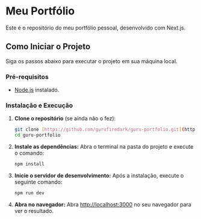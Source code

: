 # Meu Portfólio

Este é o repositório do meu portfólio pessoal, desenvolvido com Next.js.

## Como Iniciar o Projeto

Siga os passos abaixo para executar o projeto em sua máquina local.

### Pré-requisitos

- [Node.js](https://nodejs.org/pt) instalado.

### Instalação e Execução

1.  **Clone o repositório** (se ainda não o fez):
    ```bash
    git clone [https://github.com/gurufiredark/guru-portfolio.git](https://github.com/gurufiredark/guru-portfolio.git)
    cd guru-portfolio
    ```

2.  **Instale as dependências:**
    Abra o terminal na pasta do projeto e execute o comando:
    ```bash
    npm install
    ```

3.  **Inicie o servidor de desenvolvimento:**
    Após a instalação, execute o seguinte comando:
    ```bash
    npm run dev
    ```

4.  **Abra no navegador:**
    Abra [http://localhost:3000](http://localhost:3000) no seu navegador para ver o resultado.

